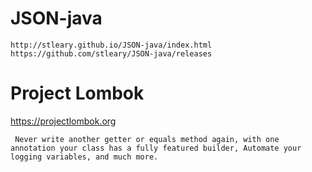 # JSON-java
```url
http://stleary.github.io/JSON-java/index.html
https://github.com/stleary/JSON-java/releases
```

# Project Lombok
https://projectlombok.org
```text Project Lombok is a java library that automatically plugs into your editor and build tools, spicing up your java.
 Never write another getter or equals method again, with one annotation your class has a fully featured builder, Automate your logging variables, and much more.
```
